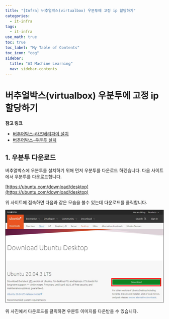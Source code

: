 ```yaml
---
title: "[Infra] 버추얼박스(virtualbox) 우분투에 고정 ip 할당하기" 
categories:
  - it-infra
tags:
  - it-infra
use_math: true
toc: true
toc_label: "My Table of Contents"
toc_icon: "cog"
sidebar:
  title: "AI Machine Learning"
  nav: sidebar-contents
---
```


# 버추얼박스(virtualbox) 우분투에 고정 ip 할당하기

**참고 링크**

* [버추어박스-라즈베리파이 설치](https://losskatsu.github.io/os-kernel/raspberry-vminstall/)  
* [버추어박스-우분투 설치](https://losskatsu.github.io/it-infra/virtualbox-ubuntu/)  


## 1. 우분투 다운로드

버추얼박스에 우분투를 설치하기 위해 먼저 우분투를 다운로드 하겠습니다. 
다음 사이트에서 우분투를 다운로드합니다.  

[https://ubuntu.com/download/desktop](https://ubuntu.com/download/desktop)  

위 사이트에 접속하면 다음과 같은 모습을 볼수 있는데 다운로드를 클릭합니다.

<center><img src="/assets/images/infra/virtualbox-ubuntu/vb01.png" width="800"></center>

위 사진에서 다운로드를 클릭하면 우분투 이미지를 다운받을 수 있습니다.
